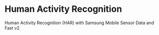 # Human Activity Recognition
 Human Activity Recognition (HAR) with Samsung Mobile Sensor Data and Fast v2
